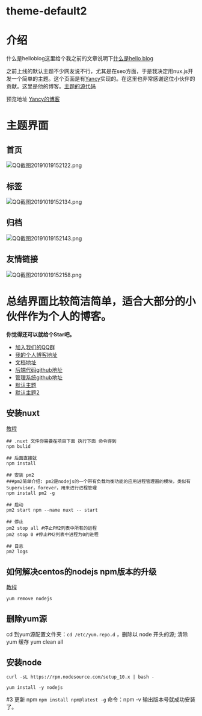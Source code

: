 # theme-default2

# 介绍
 什么是helloblog这里给个我之前的文章说明下[什么是hello blog](https://www.byteblogs.com/article/156)

之前上线的默认主题不少网友说不行，尤其是在seo方面，于是我决定用nux.js开发一个简单的主题。这个页面是有[Yancy](https://github.com/986244073)实现的。在这里也非常感谢这位小伙伴的贡献。这里是他的博客。[主题的源代码](https://github.com/byteblogs168/theme-default2)

预览地址 [Yancy的博客](http://yancy.byteblogs.com/)

# 主题界面
## 首页
![QQ截图20191019152122.png](http://image.byteblogs.com/2019101915362711719674267761960462.png)

## 标签
![QQ截图20191019152134.png](http://image.byteblogs.com/2019101915290341919673824064579673.png)

## 归档
![QQ截图20191019152143.png](http://image.byteblogs.com/2019101915291952219673840167288598.png)

## 友情链接
![QQ截图20191019152158.png](http://image.byteblogs.com/2019101915293846919673859114133025.png)

# 总结界面比较简洁简单，适合大部分的小伙伴作为个人的博客。

**你觉得还可以就给个Star吧。**

* [加入我们的QQ群](https://shang.qq.com/wpa/qunwpa?idkey=e4098dabb3b751808044bdf58900ad733b983d7efbb5142c5485ececacf3c00d)
* [我的个人博客地址](http://helloblog.byteblogs.com)
* [文档地址](http://helloblog.byteblogs.com/docs/)
* [后端代码github地址](https://github.com/byteblogs168/hello-blog)
* [管理系统github地址](https://github.com/byteblogs168/hello-blog-admin)
* [默认主题](https://github.com/byteblogs168/theme-default)
* [默认主题2](https://github.com/byteblogs168/theme-default2)


## 安装nuxt

[教程](https://www.byteblogs.com/article/38)

```
## .nuxt 文件你需要在项目下面 执行下面 命令得到
npm bulid

## 后面直接就
npm install

## 安装 pm2
###pm2简单介绍: pm2是nodejs的一个带有负载均衡功能的应用进程管理器的模块，类似有Supervisor，forever，用来进行进程管理
npm install pm2 -g

## 启动 
pm2 start npm --name nuxt -- start

## 停止
pm2 stop all #停止PM2列表中所有的进程
pm2 stop 0 #停止PM2列表中进程为0的进程

## 日志
pm2 logs
```

## 如何解决centos的nodejs npm版本的升级

[教程](https://www.byteblogs.com/article/168)

```yum remove nodejs```

## 删除yum源
cd 到yum源配置文件夹：```cd /etc/yum.repo.d``` ，删除以 node 开头的源; 清除 yum 缓存 yum clean all

## 安装node
```curl -sL https://rpm.nodesource.com/setup_10.x | bash -```

```yum install -y nodejs```

#3 更新 npm
```npm install npm@latest -g``` 命令：npm -v 输出版本号就成功安装了。
